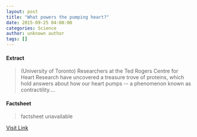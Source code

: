 ```yaml
---
layout: post
title: "What powers the pumping heart?"
date: 2015-09-25 04:00:00
categories: Science
author: unknown author
tags: []
---
```



#### Extract
>(University of Toronto) Researchers at the Ted Rogers Centre for Heart Research have uncovered a treasure trove of proteins, which hold answers about how our heart pumps -- a phenomenon known as contractility....

#### Factsheet
>factsheet unavailable

[Visit Link](http://www.eurekalert.org/pub_releases/2015-09/uot-wpt092515.php)


